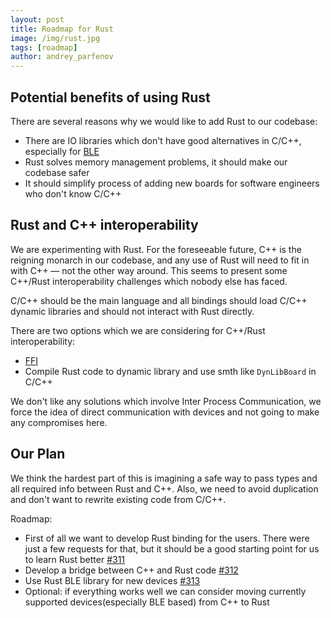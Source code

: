 ```yaml
---
layout: post
title: Roadmap for Rust
image: /img/rust.jpg
tags: [roadmap]
author: andrey_parfenov
---
```


## Potential benefits of using Rust

There are several reasons why we would like to add Rust to our codebase:

* There are IO libraries which don't have good alternatives in C/C++, especially for [BLE](https://github.com/deviceplug/btleplug)
* Rust solves memory management problems, it should make our codebase safer
* It should simplify process of adding new boards for software engineers who don't know C/C++

## Rust and C++ interoperability

We are experimenting with Rust. For the foreseeable future, C++ is the reigning monarch in our codebase, and any use of Rust will need to fit in with C++ — not the other way around. This seems to present some C++/Rust interoperability challenges which nobody else has faced.

C/C++ should be the main language and all bindings should load C/C++ dynamic libraries and should not interact with Rust directly.

There are two options which we are considering for C++/Rust interoperability:

* [FFI](https://doc.rust-lang.org/nomicon/ffi.html)
* Compile Rust code to dynamic library and use smth like `DynLibBoard` in C/C++

We don't like any solutions which involve Inter Process Communication, we force the idea of direct communication with devices and not going to make any compromises here.

## Our Plan

We think the hardest part of this is imagining a safe way to pass types and all required info between Rust and C++. Also, we need to avoid duplication and don't want to rewrite existing code from C/C++.

Roadmap:

* First of all we want to develop Rust binding for the users. There were just a few requests for that, but it should be a good starting point for us to learn Rust better [#311](https://github.com/brainflow-dev/brainflow/issues/311)
* Develop a bridge between C++ and Rust code [#312](https://github.com/brainflow-dev/brainflow/issues/312) 
* Use Rust BLE library for new devices [#313](https://github.com/brainflow-dev/brainflow/issues/313)
* Optional: if everything works well we can consider moving currently supported devices(especially BLE based) from C++ to Rust
